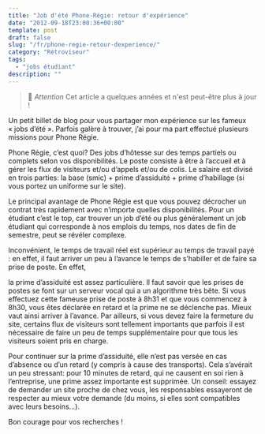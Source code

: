 ```yaml
---
title: "Job d'été Phone-Régie: retour d'expérience"
date: "2012-09-18T23:00:36+00:00"
template: post
draft: false
slug: "/fr/phone-regie-retour-dexperience/"
category: "Rétroviseur"
tags:
  - "jobs étudiant"
description: ""
---
```


> 👴 _Attention_ Cet article a quelques années et n'est peut-être plus à jour !


Un petit billet de blog pour vous partager mon expérience sur les fameux « jobs d&rsquo;été ». Parfois galère à trouver, j&rsquo;ai pour ma part effectué plusieurs missions pour Phone Régie.

Phone Régie, c&rsquo;est quoi? Des jobs d&rsquo;hôtesse sur des temps partiels ou complets selon vos disponibilités. Le poste consiste à être à l&rsquo;accueil et à gérer les flux de visiteurs et/ou d&rsquo;appels et/ou de colis. Le salaire est divisé en trois parties: la base (smic) + prime d&rsquo;assiduité + prime d&rsquo;habillage (si vous portez un uniforme sur le site).

Le principal avantage de Phone Régie est que vous pouvez décrocher un contrat très rapidement avec n&rsquo;importe quelles disponibilités. Pour un étudiant c&rsquo;est le top, car trouver un job d&rsquo;été ou plus généralement un job étudiant qui corresponde à nos emplois du temps, nos dates de fin de semestre, peut se révéler complexe.

Inconvénient, le temps de travail réel est supérieur au temps de travail payé : en effet, il faut arriver un peu à l&rsquo;avance le temps de s&rsquo;habiller et de faire sa prise de poste. En effet,
  
la prime d&rsquo;assiduité est assez particulière. Il faut savoir que les prises de postes se font sur un serveur vocal qui a un algorithme très bête. Si vous effectuez cette fameuse prise de poste à 8h31 et que vous commencez à 8h30, vous êtes déclarée en retard et la prime ne se déclenche pas. Mieux vaut ainsi arriver à l&rsquo;avance. Par ailleurs, si vous devez faire la fermeture du site, certains flux de visiteurs sont tellement importants que parfois il est nécessaire de faire un peu de temps supplémentaire pour que tous les visiteurs soient pris en charge.

Pour continuer sur la prime d&rsquo;assiduité, elle n&rsquo;est pas versée en cas d&rsquo;absence ou d&rsquo;un retard (y compris à cause des transports). Cela s&rsquo;avérait un peu stressant: pour 10 minutes de retard, qui ne causent en soi rien à l&rsquo;entreprise, une prime assez importante est supprimée. Un conseil: essayez de demander un site proche de chez vous, les responsables essayeront de respecter au mieux votre demande (du moins, si elles sont compatibles avec leurs besoins&#8230;).

Bon courage pour vos recherches !

<!-- AddThis Advanced Settings generic via filter on the_content -->

<!-- AddThis Share Buttons generic via filter on the_content -->